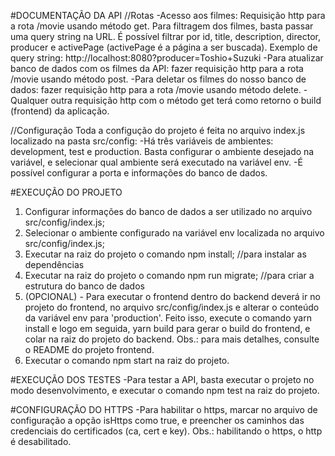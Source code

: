 #DOCUMENTAÇÃO DA API
//Rotas
-Acesso aos filmes: Requisição http para a rota /movie usando método get. Para filtragem dos filmes, basta passar uma query string na URL. É possível filtrar por id, title, description, director, producer e activePage (activePage é a página a ser buscada). Exemplo de query string: http://localhost:8080?producer=Toshio+Suzuki
-Para atualizar banco de dados com os filmes da API: fazer requisição http para a rota /movie usando método post.
-Para deletar os filmes do nosso banco de dados: fazer requisição http para a rota /movie usando método delete.
-Qualquer outra requisição http com o método get terá como retorno o build (frontend) da aplicação.

//Configuração
Toda a configução do projeto é feita no arquivo index.js localizado na pasta src/config:
-Há três variáveis de ambientes: development, test e production. Basta configurar o ambiente desejado na variável, e selecionar qual ambiente será executado na variável env. 
-É possível configurar a porta e informações do banco de dados.

#EXECUÇÃO DO PROJETO
1) Configurar informações do banco de dados a ser utilizado no arquivo src/config/index.js;
2) Selecionar o ambiente configurado na variável env localizada no arquivo src/config/index.js;
3) Executar na raiz do projeto o comando npm install; //para instalar as dependências
4) Executar na raiz do projeto o comando npm run migrate; //para criar a estrutura do banco de dados
5) (OPCIONAL) - Para executar o frontend dentro do backend deverá ir no projeto do frontend, no arquivo src/config/index.js e alterar o conteúdo da variável env para 'production'. Feito isso, execute o comando yarn install e logo em seguida, yarn build para gerar o build do frontend, e colar na raiz do projeto do backend. Obs.: para mais detalhes, consulte o README do projeto frontend.
6) Executar o comando npm start na raiz do projeto.

#EXECUÇÃO DOS TESTES
-Para testar a API, basta executar o projeto no modo desenvolvimento, e executar o comando npm test na raiz do projeto.

#CONFIGURAÇÃO DO HTTPS
-Para habilitar o https, marcar no arquivo de configuração a opção isHttps como true, e preencher os caminhos das credenciais do certificados (ca, cert e key).
Obs.: habilitando o https, o http é desabilitado.